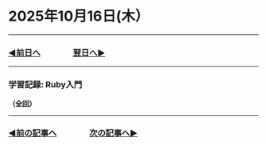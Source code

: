 # 2025年10月16日(木）

---

### [◀️前日へ](https://github.com/yuasys/chatty-journal/blob/main/2025/10/2025-10-15.md)&emsp;&emsp;&emsp;&emsp;[翌日へ▶️](https://github.com/yuasys/chatty-journal/blob/main/2025/10/2025-10-17.md)

---

### 学習記録: Ruby入門

<b>[]() （全回）&emsp;
</b>

---

### [◀️前の記事へ](https://github.com/yuasys/chatty-journa/blob/main/2025/10/2025-10-15.md)&emsp;&emsp;&emsp;&emsp;[次の記事へ▶️](https://github.com/yuasys/chatty-journal/blob/main/2025/10/2025-10-16.md)

